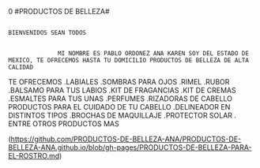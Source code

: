0                                                                              #PRODUCTOS DE BELLEZA# 

                                                                              BIENVENIDOS SEAN TODOS 


                  MI NOMBRE ES PABLO ORDONEZ ANA KAREN SOY DEL ESTADO DE MEXICO, TE OFRECEMOS HASTA TU DOMICILIO PRODUCTOS DE BELLEZA DE ALTA CALIDAD 
                    
TE OFRECEMOS
.LABIALES
.SOMBRAS PARA OJOS 
.RIMEL
.RUBOR
.BALSAMO PARA TUS LABIOS
.KIT DE FRAGANCIAS 
.KIT DE CREMAS
.ESMALTES PARA TUS UNAS
.PERFUMES
.RIZADORAS DE CABELLO
PRODUCTOS PARA EL CUIDADO DE TU CABELLO
.DELINEADOR EN DISTINTOS TIPOS
.BROCHAS DE MAQUILLAJE 
.PROTECTOR SOLAR
. ENTRE OTROS PRODUCTOS MAS 

(https://github.com/PRODUCTOS-DE-BELLEZA-ANA/PRODUCTOS-DE-BELLEZA-ANA.github.io/blob/gh-pages/PRODUCTOS-DE-BELLEZA-PARA-EL-ROSTRO.md)
